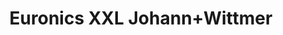 ---
title: "Euronics XXL Johann+Wittmer"
url: /ratingen/euronics-xxl-johann-wittmer/
shop: Elektronik
---